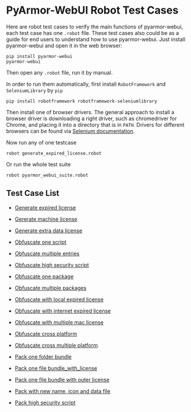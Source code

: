 # PyArmor-WebUI Robot Test Cases

Here are robot test cases to verify the main functions of pyarmor-webui, each
test case has one `.robot` file. These test cases also could be as a guide for
end users to understand how to use pyarmor-webui. Just install pyarmor-webui and
open it in the web browser:

    pip install pyarmor-webui
    pyarmor-webui

Then open any `.robot` file, run it by manual.

In order to run them automatically, first install `RobotFramework` and
`SeleniumLibrary` by `pip`

    pip install robotframework robotframework-seleniumlibrary

Then install one of browser drivers. The general approach to install a browser
driver is downloading a right driver, such as chromedriver for Chrome, and
placing it into a directory that is in `PATH`. Drivers for different browsers
can be found via [Selenium
documentation](https://selenium.dev/selenium/docs/api/py/index.html#drivers).

Now run any of one testcase

    robot generate_expired_license.robot

Or run the whole test suite

    robot pyarmor_webui_suite.robot

## Test Case List

* [Generate expired license](generate_expired_license.robot)
* [Gererate machine license](generate_machine_license.robot)
* [Generate extra data license](generate_extra_data_license.robot)

* [Obfuscate one script](pack_one_folder.robot)
* [Obfuscate multiple entries](pack_one_folder.robot)
* [Obfuscate high security script](pack_one_folder.robot)

* [Obfuscate one package](pack_one_folder.robot)
* [Obfuscate multiple packages](pack_one_folder.robot)

* [Obfuscate with local expired license](pack_one_folder.robot)
* [Obfuscate with internet expired license](pack_one_folder.robot)
* [Obfuscate with multiple mac license](pack_one_folder.robot)

* [Obfuscate cross platform](pack_one_folder.robot)
* [Obfuscate cross multiple platform](pack_one_folder.robot)

* [Pack one folder bundle](pack_one_folder.robot)
* [Pack one file bundle_with_license](pack_one_file_with_license.robot)
* [Pack one file bundle with outer license](pack_one_file_with_outer_license.robot)
* [Pack with new name, icon and data file](pack_with_name_icon_data_file.robot)
* [Pack high security script](pack_high_security_script.robot)
